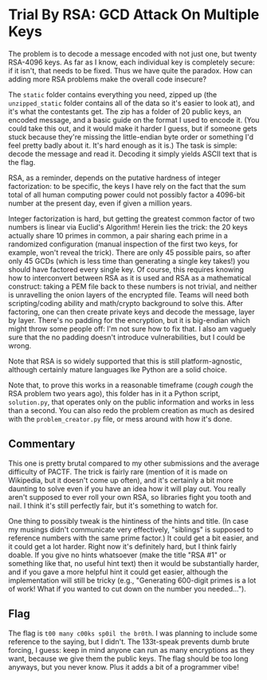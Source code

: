 # Trial By RSA: GCD Attack On Multiple Keys
The problem is to decode a message encoded with not just one, but twenty RSA-4096 keys. As far as I
know, each individual key is completely secure: if it isn't, that needs to be fixed. Thus we have
quite the paradox. How can adding more RSA problems make the overall code insecure?

The `static` folder contains everything you need, zipped up (the `unzipped_static` folder contains
all of the data so it's easier to look at), and it's what the contestants get. The zip has a folder
of 20 public keys, an encoded message, and a basic guide on the format I used to encode it. (You
could take this out, and it would make it harder I guess, but if someone gets stuck because they're
missing the little-endian byte order or something I'd feel pretty badly about it. It's hard enough
as it is.) The task is simple: decode the message and read it. Decoding it simply yields ASCII text
that is the flag.

RSA, as a reminder, depends on the putative hardness of integer factorization: to be specific, the
keys I have rely on the fact that the sum total of all human computing power could not possibly
factor a 4096-bit number at the present day, even if given a million years.

Integer factorization is hard, but getting the greatest common factor of two numbers is linear via
Euclid's Algorithm! Herein lies the trick: the 20 keys actually share 10 primes in common, a pair
sharing each prime in a randomized configuration (manual inspection of the first two keys, for
example, won't reveal the trick). There are only 45 possible pairs, so after only 45 GCDs (which is
less time than generating a single key takes!) you should have factored every single key. Of course,
this requires knowing how to interconvert between RSA as it is used and RSA as a mathematical
construct: taking a PEM file back to these numbers is not trivial, and neither is unravelling the
onion layers of the encrypted file. Teams will need both scripting/coding ability and math/crypto
background to solve this. After factoring, one can then create private keys and decode the message,
layer by layer. There's no padding for the encryption, but it is big-endian which might throw some
people off: I'm not sure how to fix that. I also am vaguely sure that the no padding doesn't
introduce vulnerabilities, but I could be wrong.

Note that RSA is so widely supported that this is still platform-agnostic, although certainly mature
languages lke Python are a solid choice.

Note that, to prove this works in a reasonable timeframe (*cough* *cough* the RSA problem two years
ago), this folder has in it a Python script, `solution.py`, that operates only on the public
information and works in less than a second. You can also redo the problem creation as much as
desired with the `problem_creator.py` file, or mess around with how it's done.

## Commentary
This one is pretty brutal compared to my other submissions and the average difficulty of PACTF. The
trick is fairly rare (mention of it is made on Wikipedia, but it doesn't come up often), and it's
certainly a bit more daunting to solve even if you have an idea how it will play out. You really
aren't supposed to ever roll your own RSA, so libraries fight you tooth and nail. I think it's still
perfectly fair, but it's something to watch for.

One thing to possibly tweak is the hintiness of the hints and title. (In case my musings didn't
communicate very effectively, "siblings" is supposed to reference numbers with the same prime
factor.) It could get a bit easier, and it could get a lot harder. Right now it's definitely hard,
but I think fairly doable. If you give no hints whatsoever (make the title "RSA #1" or something
like that, no useful hint text) then it would be substantially harder, and if you gave a more
helpful hint it could get easier, although the implementation will still be tricky (e.g.,
"Generating 600-digit primes is a lot of work! What if you wanted to cut down on the number you
needed...").

## Flag
The flag is `t00 many c00ks sp0il the br0th`. I was planning to include some reference to the
saying, but I didn't. The 133t-speak prevents dumb brute forcing, I guess: keep in mind anyone can
run as many encryptions as they want, because we give them the public keys. The flag should be too
long anyways, but you never know. Plus it adds a bit of a programmer vibe! 
